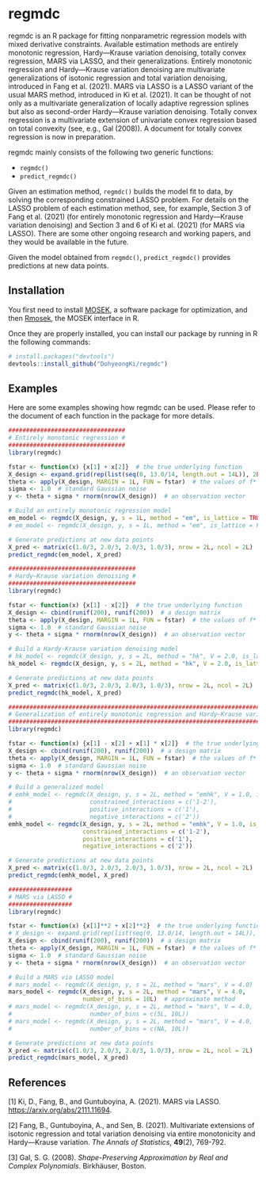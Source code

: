 
<!-- README.md is generated from README.Rmd. Please edit that file -->

# regmdc

<!-- badges: start -->
<!-- badges: end -->

regmdc is an R package for fitting nonparametric regression models with
mixed derivative constraints. Available estimation methods are entirely
monotonic regression, Hardy—Krause variation denoising, totally convex
regression, MARS via LASSO, and their generalizations. Entirely
monotonic regression and Hardy—Krause variation denoising are
multivariate generalizations of isotonic regression and total variation
denoising, introduced in Fang et al. (2021). MARS via LASSO is a LASSO
variant of the usual MARS method, introduced in Ki et al. (2021). It can
be thought of not only as a multivariate generalization of locally
adaptive regression splines but also as second-order Hardy—Krause
variation denoising. Totally convex regression is a multivariate
extension of univariate convex regression based on total convexity (see,
e.g., Gal (2008)). A document for totally convex regression is now in
preparation.

regmdc mainly consists of the following two generic functions:

-   `regmdc()`
-   `predict_regmdc()`

Given an estimation method, `regmdc()` builds the model fit to data, by
solving the corresponding constrained LASSO problem. For details on the
LASSO problem of each estimation method, see, for example, Section 3 of
Fang et al. (2021) (for entirely monotonic regression and Hardy—Krause
variation denoising) and Section 3 and 6 of Ki et al. (2021) (for MARS
via LASSO). There are some other ongoing research and working papers,
and they would be available in the future.

Given the model obtained from `regmdc()`, `predict_regmdc()` provides
predictions at new data points.

## Installation

You first need to install
[MOSEK](https://docs.mosek.com/latest/install/installation.html), a
software package for optimization, and then
[Rmosek](https://docs.mosek.com/latest/rmosek/install-interface.html),
the MOSEK interface in R.

Once they are properly installed, you can install our package by running
in R the following commands:

``` r
# install.packages("devtools")
devtools::install_github("DohyeongKi/regmdc")
```

## Examples

Here are some examples showing how regmdc can be used. Please refer to
the document of each function in the package for more details.

``` r
################################# 
# Entirely monotonic regression #
#################################
library(regmdc)

fstar <- function(x) {x[1] + x[2]}  # the true underlying function
X_design <- expand.grid(rep(list(seq(0, 13.0/14, length.out = 14L)), 2L))  # a design matrix
theta <- apply(X_design, MARGIN = 1L, FUN = fstar)  # the values of f* at the design points
sigma <- 1.0  # standard Gaussian noise
y <- theta + sigma * rnorm(nrow(X_design))  # an observation vector

# Build an entirely monotonic regression model
em_model <- regmdc(X_design, y, s = 1L, method = "em", is_lattice = TRUE)
# em_model <- regmdc(X_design, y, s = 1L, method = "em", is_lattice = FALSE)

# Generate predictions at new data points
X_pred <- matrix(c(1.0/3, 2.0/3, 2.0/3, 1.0/3), nrow = 2L, ncol = 2L)
predict_regmdc(em_model, X_pred)
```

``` r
#################################### 
# Hardy—Krause variation denoising #
####################################
library(regmdc)

fstar <- function(x) {x[1] - x[2]}  # the true underlying function
X_design <- cbind(runif(200), runif(200))  # a design matrix
theta <- apply(X_design, MARGIN = 1L, FUN = fstar)  # the values of f* at the design points
sigma <- 1.0  # standard Gaussian noise
y <- theta + sigma * rnorm(nrow(X_design))  # an observation vector

# Build a Hardy-Krause variation denoising model
# hk_model <- regmdc(X_design, y, s = 2L, method = "hk", V = 2.0, is_lattice = TRUE)
hk_model <- regmdc(X_design, y, s = 2L, method = "hk", V = 2.0, is_lattice = FALSE)

# Generate predictions at new data points
X_pred <- matrix(c(1.0/3, 2.0/3, 2.0/3, 1.0/3), nrow = 2L, ncol = 2L)
predict_regmdc(hk_model, X_pred)
```

``` r
######################################################################################## 
# Generalization of entirely monotonic regression and Hardy—Krause variation denoising #
########################################################################################
library(regmdc)

fstar <- function(x) {x[1] - x[2] + x[1] * x[2]}  # the true underlying function
X_design <- cbind(runif(200), runif(200))  # a design matrix
theta <- apply(X_design, MARGIN = 1L, FUN = fstar)  # the values of f* at the design points
sigma <- 1.0  # standard Gaussian noise
y <- theta + sigma * rnorm(nrow(X_design))  # an observation vector

# Build a generalized model
# emhk_model <- regmdc(X_design, y, s = 2L, method = "emhk", V = 1.0, is_lattice = TRUE,
#                      constrained_interactions = c('1-2'),
#                      positive_interactions = c('1'),
#                      negative_interactions = c('2'))
emhk_model <- regmdc(X_design, y, s = 2L, method = "emhk", V = 1.0, is_lattice = FALSE,
                     constrained_interactions = c('1-2'),
                     positive_interactions = c('1'),
                     negative_interactions = c('2'))

# Generate predictions at new data points
X_pred <- matrix(c(1.0/3, 2.0/3, 2.0/3, 1.0/3), nrow = 2L, ncol = 2L)
predict_regmdc(emhk_model, X_pred)
```

``` r
################## 
# MARS via LASSO #
##################
library(regmdc)

fstar <- function(x) {x[1]**2 + x[2]**2}  # the true underlying function
# X_design <- expand.grid(rep(list(seq(0, 13.0/14, length.out = 14L)), 2L))  # a design matrix
X_design <- cbind(runif(200), runif(200))  # a design matrix
theta <- apply(X_design, MARGIN = 1L, FUN = fstar)  # the values of f* at the design points
sigma <- 1.0  # standard Gaussian noise
y <- theta + sigma * rnorm(nrow(X_design))  # an observation vector

# Build a MARS via LASSO model
# mars_model <- regmdc(X_design, y, s = 2L, method = "mars", V = 4.0)  # original method
mars_model <- regmdc(X_design, y, s = 2L, method = "mars", V = 4.0,
                     number_of_bins = 10L)  # approximate method
# mars_model <- regmdc(X_design, y, s = 2L, method = "mars", V = 4.0,
#                      number_of_bins = c(5L, 10L))  
# mars_model <- regmdc(X_design, y, s = 2L, method = "mars", V = 4.0,
#                      number_of_bins = c(NA, 10L))  

# Generate predictions at new data points
X_pred <- matrix(c(1.0/3, 2.0/3, 2.0/3, 1.0/3), nrow = 2L, ncol = 2L)
predict_regmdc(mars_model, X_pred)
```

## References

\[1\] Ki, D., Fang, B., and Guntuboyina, A. (2021). MARS via LASSO.
<https://arxiv.org/abs/2111.11694>.

\[2\] Fang, B., Guntuboyina, A., and Sen, B. (2021). Multivariate
extensions of isotonic regression and total variation denoising via
entire monotonicity and Hardy—Krause variation. *The Annals of
Statistics*, **49**(2), 769-792.

\[3\] Gal, S. G. (2008). *Shape-Preserving Approximation by Real and
Complex Polynomials*. Birkhäuser, Boston.
